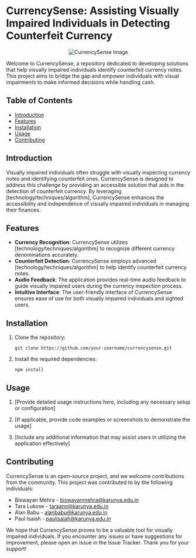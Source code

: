 # CurrencySense: Assisting Visually Impaired Individuals in Detecting Counterfeit Currency

<p align="center">
  <img src="https://i0.wp.com/www.washingtontechnology.org/wp-content/uploads/2022/06/dei-visually-impaired.png?fit=980%2C550&ssl=1" alt="CurrencySense Image">
</p>

Welcome to CurrencySense, a repository dedicated to developing solutions that help visually impaired individuals identify counterfeit currency notes. This project aims to bridge the gap and empower individuals with visual impairments to make informed decisions while handling cash.

## Table of Contents
- [Introduction](#introduction)
- [Features](#features)
- [Installation](#installation)
- [Usage](#usage)
- [Contributing](#contributing)

## Introduction

Visually impaired individuals often struggle with visually inspecting currency notes and identifying counterfeit ones. CurrencySense is designed to address this challenge by providing an accessible solution that aids in the detection of counterfeit currency. By leveraging [technology/techniques/algorithm], CurrencySense enhances the accessibility and independence of visually impaired individuals in managing their finances.

## Features

- **Currency Recognition**: CurrencySense utilizes [technology/techniques/algorithm] to recognize different currency denominations accurately.
- **Counterfeit Detection**: CurrencySense employs advanced [technology/techniques/algorithm] to help identify counterfeit currency notes.
- **Audio Feedback**: The application provides real-time audio feedback to guide visually impaired users during the currency inspection process.
- **Intuitive Interface**: The user-friendly interface of CurrencySense ensures ease of use for both visually impaired individuals and sighted users.

## Installation

1. Clone the repository:

   ```shell
   git clone https://github.com/your-username/currencysense.git

2. Install the required dependencies:

   ```shell
   npm install

## Usage

1. [Provide detailed usage instructions here, including any necessary setup or configuration]

2. [If applicable, provide code examples or screenshots to demonstrate the usage]

3. [Include any additional information that may assist users in utilizing the application effectively]


## Contributing

CurrencySense is an open-source project, and we welcome contributions from the community. 
This project was contributed to by the following individuals:

- Biswayan Mehra - [biswayanmehra@karunya.edu.in](mailto:biswayanmehra@karunya.edu.in)
- Tara Lukose - [taraann@karunya.edu.in](mailto:taraann@karunya.edu.in)
- Alan Babu - [alanbabu@karunya.edu.in](mailto:alanbabu@karunya.edu.in)
- Paul Isaiah - [paulisaiah@karunya.edu.in](mailto:paulisaiah@karunya.edu.in)

We hope that CurrencySense proves to be a valuable tool for visually impaired individuals. If you encounter any issues or have suggestions for improvement, please open an issue in the Issue Tracker. Thank you for your support!
